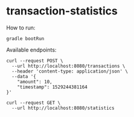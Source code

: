 # transaction-statistics

How to run:

`gradle bootRun`

Available endpoints: 

```
curl --request POST \
  --url http://localhost:8080/transactions \
  --header 'content-type: application/json' \
  --data '{
	"amount": 10,
	"timestamp": 1529244381164
}'
```

```
curl --request GET \
  --url http://localhost:8080/statistics
```